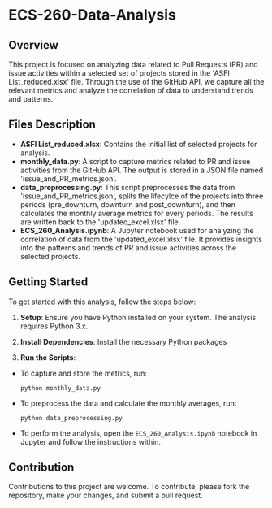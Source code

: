 # ECS-260-Data-Analysis

## Overview
This project is focused on analyzing data related to Pull Requests (PR) and issue activities within a selected set of projects stored in the 'ASFI List_reduced.xlsx' file. Through the use of the GitHub API, we capture all the relevant metrics and analyze the correlation of data to understand trends and patterns.

## Files Description
- **ASFI List_reduced.xlsx**: Contains the initial list of selected projects for analysis.
- **monthly_data.py**: A script to capture metrics related to PR and issue activities from the GitHub API. The output is stored in a JSON file named 'issue_and_PR_metrics.json'.
- **data_preprocessing.py**: This script preprocesses the data from 'issue_and_PR_metrics.json', splits the lifecylce of the projects into three periods (pre_downturn, downturn and post_downturn), and then calculates the monthly average metrics for every periods. The results are written back to the 'updated_excel.xlsx' file.
- **ECS_260_Analysis.ipynb**: A Jupyter notebook used for analyzing the correlation of data from the 'updated_excel.xlsx' file. It provides insights into the patterns and trends of PR and issue activities across the selected projects.

## Getting Started
To get started with this analysis, follow the steps below:

1. **Setup**: Ensure you have Python installed on your system. The analysis requires Python 3.x.

2. **Install Dependencies**: Install the necessary Python packages

3. **Run the Scripts**:
- To capture and store the metrics, run:
  ```
  python monthly_data.py
  ```
- To preprocess the data and calculate the monthly averages, run:
  ```
  python data_preprocessing.py
  ```
- To perform the analysis, open the `ECS_260_Analysis.ipynb` notebook in Jupyter and follow the instructions within.

## Contribution
Contributions to this project are welcome. To contribute, please fork the repository, make your changes, and submit a pull request.






